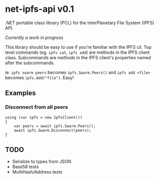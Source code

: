 # net-ipfs-api v0.1
.NET portable class library (PCL) for the InterPlanetary File System (IPFS) API.

_Currently a work in progress_

This library should be easy to use if you're familiar with the IPFS cli. Top level commands (eg. `ipfs cat`, `ipfs add`) are methods in the IPFS client class. Subcommands are methods in the IPFS client's properties named after the subcommands.

ie. `ipfs swarm peers` becomes `ipfs.Swarm.Peers()` and `ipfs add <file>` becomes `ipfs.Add("file")`. Easy!

## Examples
### Disconnect from all peers
    using (var ipfs = new IpfsClient())
    {
        var peers = await ipfs.Swarm.Peers();
        await ipfs.Swarm.Disconnect(peers);
    }

## TODO
* Serialize to types from JSON
* Base58 tests
* MultiHash/Address tests
